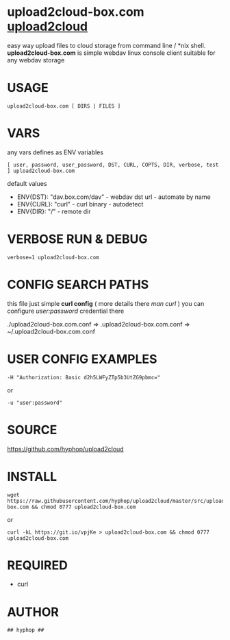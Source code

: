
# upload2cloud-box.com  [upload2cloud](https://github.com/hyphop/upload2cloud/) 

easy way upload files to cloud storage from command line / *nix shell.
**upload2cloud-box.com** is simple webdav linux console client suitable for any webdav storage

# USAGE 

    upload2cloud-box.com [ DIRS | FILES ]

# VARS

any vars defines as ENV variables

    [ user, password, user_password, DST, CURL, COPTS, DIR, verbose, test ] upload2cloud-box.com

default values

+ ENV{DST}: "dav.box.com/dav" - webdav dst url - automate by name
+ ENV{CURL}: "curl" - curl binary - autodetect
+ ENV{DIR}: "/" - remote dir

# VERBOSE RUN & DEBUG

    verbose=1 upload2cloud-box.com

# CONFIG SEARCH PATHS

this file just simple **curl config** ( more details there *man curl* )
you can configure *user:password* credential there 

./upload2cloud-box.com.conf => .upload2cloud-box.com.conf => ~/.upload2cloud-box.com.conf


# USER CONFIG EXAMPLES

    -H "Authorization: Basic d2h5LWFyZTp5b3UtZG9pbmc="
or

    -u "user:password"

# SOURCE

https://github.com/hyphop/upload2cloud

# INSTALL

    wget https://raw.githubusercontent.com/hyphop/upload2cloud/master/src/upload2cloud-box.com && chmod 0777 upload2cloud-box.com

or
    
    curl -kL https://git.io/vpjKe > upload2cloud-box.com && chmod 0777 upload2cloud-box.com

# REQUIRED

+ curl

# AUTHOR

    ## hyphop ##

